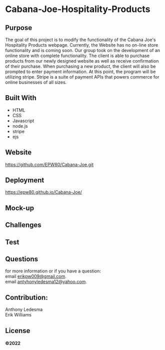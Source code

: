 # Cabana-Joe-Hospitality-Products

## Purpose
The goal of this project is to modify the functionality of the Cabana Joe's Hospitality Products webpage. Currently, 
the Website has no on-line store functionality and is coming soon. Our group took on the development of an online store with complete functionality. 
The client is able to purchase products from our newly designed website as well as receive confirmation of their purchase. When purchasing a new product, the client will also be prompted to enter payment information. At this point, the program will be utilizing stripe.  Stripe is a suite of payment APIs that powers commerce for online businesses of all sizes.

## Built With

- HTML
- CSS
- Javascript
- node.js
- stripe
- ejs

## Website

https://github.com/EPW80/Cabana-Joe.git

## Deployment

https://epw80.github.io/Cabana-Joe/

## Mock-up

<!-- ![Book-Search: Erik Williams](/assets/images/Cabana.jpg)
![Book-Search: Erik Williams](/assets/images/Cabana2.jpg) -->

## Challenges

## Test

## Questions

for more information or if you have a question: 
<br>
email [erikpw009@gmail.com](erikpw009@gmail.com).
<br>
email [antyhonyledesma12@yahoo.com](antyhonyledesma12@yahoo.com).

## Contribution:

Anthony Ledesma
<br />
Erik Williams

## License



#### ©️2022

